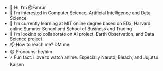- 👋 Hi, I’m @Fahrur
- 👀 I’m interested in Computer Science, Artificial Intelligence and Data Science
- 🌱 I’m currently learning at MIT online degree based on EDx, Harvard online Summer School and School of Business and Trading
- 💞️ I’m looking to collaborate on AI project, Earth Observation, and Data Science project
- 📫 How to reach me? DM me
- 😄 Pronouns: he/him
- ⚡ Fun fact: i love to watch anime. Especially Naruto, Bleach, and Jujutsu Kaisen

<!---
PouBenParker/PouBenParker is a ✨ special ✨ repository because its `README.md` (this file) appears on your GitHub profile.
You can click the Preview link to take a look at your changes.
--->
